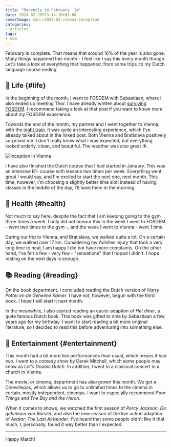 ```yaml
---
title: "Recently in February '24"
date: 2024-02-29T13:14:18+01:00
coverImage: cdn:/2024-02-vienna-inception
categories:
- articles
tags:
- now
---
```


February is complete. That means that around 16% of the year is also gone. Many things happened this month - I feel like I say this every month though. Let's take a look at everything that happened, from some trips, to my Dutch language course ending.

<!--more-->

## 🍄 Life {#life}

In the beginning of the month, I went to FOSDEM with Sebastiaan, where I also ended up meeting Thor. I have already written about [surviving FOSDEM](/2024/02/05/fosdem/). I recommend taking a look at that post if you want to know more about my FOSDEM experience.

Towards the end of the month, my partner and I went together to Vienna, with the [night train](/2024/02/27/traveling-to-vienna-with-the-nightjet/). It was quite an interesting experience, which I've already talked about in the linked post. Both Vienna and Bratislava positively surprised me. I don't really know what I was expected, but everything looked orderly, clean, and beautiful. The weather was also great ☀️.

![Inception in Vienna](cdn:/2024-02-vienna-inception?class=fw)

I have also finished the Dutch course that I had started in January. This was an intensive B1- course with lessons two times per week. Everything went great I would say, and I'm excited to start the next one, next month. This time, however, I'm choosing a slightly better time slot: instead of having classes in the middle of the day, I'll have them in the morning.

## 💪 Health {#health}

Not much to say here, despite the fact that I am keeping going to the gym three times a week. I only did not honour this in the week I went to FOSDEM - went two times to the gym -, and the week I went to Vienna - went 1 time. 

During our trip to Vienna, and Bratislava, we walked quite a lot. On a certain day, we walked over 17 km. Considering my Achilles injury that took a very long time to heal, I am happy I did not have more complaints. On the other hand, I've felt a few - very few - "sensations" that I hoped I didn't. I hope resting on the next days is enough.

## 📚 Reading {#reading}

On the book department, I concluded reading the Dutch version of *Harry Potter en de Geheime Kamer*. I have not, however, begun with the third book. I hope I will start it next month.

In the meanwhile, I also started reading an easier adaption of *Het diner*, a quite famous Dutch book. This book was gifted to nme by Sebastiaan a few years ago for my birthday. I want to start reading a bit more original literature, so I decided to read this before adventuring into something else.

## 🍿 Entertainment {#entertainment}

This month had a bit more live performances than usual, which means it had two. I went to a comedy show by Derek Mitchell, which some people may know as *Let's Double Dutch*. In addition, I went to a classical concert in a church in Vienna.

The movie, or cinema, department has also grown this month. We got a Cinevillepas, which allows us to go to unlimited times to the cinema in certain, mostly independent, cinemas. I want to especially recommend *Poor Things* and *The Boy and the Heron*.

When it comes to shows, we watched the first season of *Percy Jackson*, *De geheimen van Barslet*, and also the new season of the live action adaption of *Avatar: The Last Airbender*. I've heard that some people didn't like it that much. I, personally, found it way better than I expected.

<hr>

Happy March!
